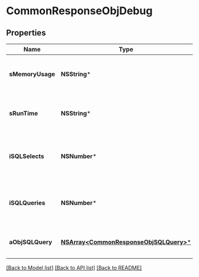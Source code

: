 # CommonResponseObjDebug

## Properties
Name | Type | Description | Notes
------------ | ------------- | ------------- | -------------
**sMemoryUsage** | **NSString*** | The peak memory allocated during the API request execution. Formatted as a human readable string | 
**sRunTime** | **NSString*** | The total server execution time of the API request execution. Formatted as a human readable string | 
**iSQLSelects** | **NSNumber*** | The number of SQL SELECT queries that were sent to the database server during the API request execution | 
**iSQLQueries** | **NSNumber*** | The number of SQL INSERT/UPDATE/DELETE queries that were sent to the database server during the API request execution | 
**aObjSQLQuery** | [**NSArray&lt;CommonResponseObjSQLQuery&gt;***](CommonResponseObjSQLQuery.md) | An array of the SQL Queries that were executed during the API request execution | 

[[Back to Model list]](../README.md#documentation-for-models) [[Back to API list]](../README.md#documentation-for-api-endpoints) [[Back to README]](../README.md)



